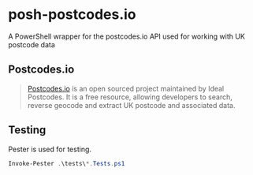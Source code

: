 # posh-postcodes.io
A PowerShell wrapper for the postcodes.io API used for working with UK postcode data

## Postcodes.io
>[Postcodes.io](https://postcodes.io/) is an open sourced project maintained by Ideal Postcodes.
>It is a free resource, allowing developers to search, reverse geocode and extract UK postcode and associated data.

## Testing
Pester is used for testing.
```powershell
Invoke-Pester .\tests\*.Tests.ps1
``` 
